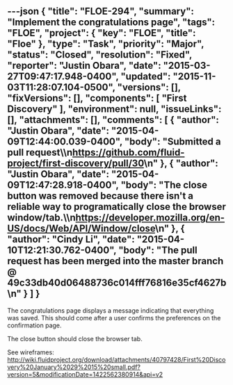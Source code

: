 ---json
{
  "title": "FLOE-294",
  "summary": "Implement the congratulations page",
  "tags": "FLOE",
  "project": {
    "key": "FLOE",
    "title": "Floe"
  },
  "type": "Task",
  "priority": "Major",
  "status": "Closed",
  "resolution": "Fixed",
  "reporter": "Justin Obara",
  "date": "2015-03-27T09:47:17.948-0400",
  "updated": "2015-11-03T11:28:07.104-0500",
  "versions": [],
  "fixVersions": [],
  "components": [
    "First Discovery"
  ],
  "environment": null,
  "issueLinks": [],
  "attachments": [],
  "comments": [
    {
      "author": "Justin Obara",
      "date": "2015-04-09T12:44:00.039-0400",
      "body": "Submitted a pull request\\\n<https://github.com/fluid-project/first-discovery/pull/30>\n"
    },
    {
      "author": "Justin Obara",
      "date": "2015-04-09T12:47:28.918-0400",
      "body": "The close button was removed because there isn't a reliable way to programatically close the browser window/tab.\\\n<https://developer.mozilla.org/en-US/docs/Web/API/Window/close>\n"
    },
    {
      "author": "Cindy Li",
      "date": "2015-04-10T12:21:30.762-0400",
      "body": "The pull request has been merged into the master branch @ 49c33db40d06488736c014fff76816e35cf4627b\n"
    }
  ]
}
---
The congratulations page displays a message indicating that everything was saved. This should come after a user confirms the preferences on the confirmation page.

The close button should close the browser tab.

See wireframes:\
<http://wiki.fluidproject.org/download/attachments/40797428/First%20Discovery%20January%2029%2015%20small.pdf?version=5&modificationDate=1422562380914&api=v2>

        